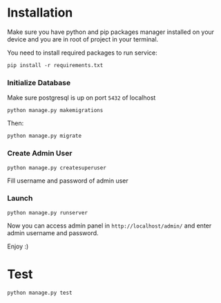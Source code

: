 # Installation

Make sure you have python and pip packages manager installed on your device
and you are in root of project in your terminal.

You need to install required packages to run service:

```shell
pip install -r requirements.txt
```


### Initialize Database
Make sure postgresql is up on port `5432` of localhost
```shell
python manage.py makemigrations
```
Then:
```shell
python manage.py migrate
```


### Create Admin User
```shell
python manage.py createsuperuser
```
Fill username and password of admin user


### Launch
```shell
python manage.py runserver
```


Now you can access admin panel in `http://localhost/admin/` and enter admin username and password.


Enjoy :)


# Test

```shell
python manage.py test
```